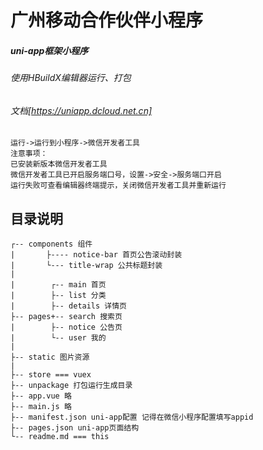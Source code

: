 # 广州移动合作伙伴小程序
##### uni-app框架小程序
###### 使用HBuildX编辑器运行、打包
###### 文档[https://uniapp.dcloud.net.cn]
    运行->运行到小程序->微信开发者工具
    注意事项：
    已安装新版本微信开发者工具
    微信开发者工具已开启服务端口号，设置->安全->服务端口开启
    运行失败可查看编辑器终端提示，关闭微信开发者工具并重新运行
## 目录说明
    ┌-- components 组件
    |       ├---- notice-bar 首页公告滚动封装
    |       └--- title-wrap 公共标题封装
    |
    |        ┌-- main 首页
    |        ├-- list 分类
    |        ├-- details 详情页
    ├-- pages+-- search 搜索页
    |        ├-- notice 公告页
    |        └-- user 我的
    |
    ├-- static 图片资源
    |
    ├-- store === vuex
    ├-- unpackage 打包运行生成目录
    ├-- app.vue 略
    ├-- main.js 略
    ├-- manifest.json uni-app配置 记得在微信小程序配置填写appid
    ├-- pages.json uni-app页面结构
    └-- readme.md === this
